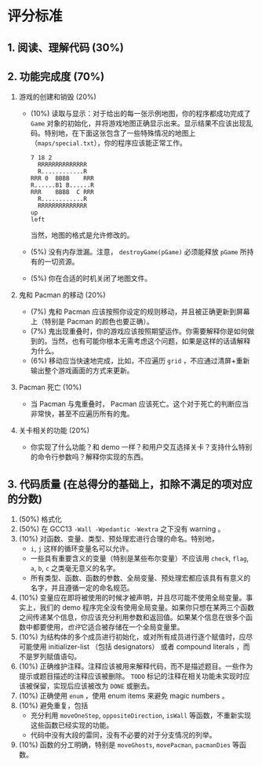 # 评分标准

## 1. 阅读、理解代码 (30%)

## 2. 功能完成度 (70%)

1. 游戏的创建和销毁 (20%)

   - (10%) 读取与显示：对于给出的每一张示例地图，你的程序都成功完成了 `Game` 对象的初始化，并将游戏地图正确显示出来。显示结果不应该出现乱码。特别地，在下面这张包含了一些特殊情况的地图上（`maps/special.txt`），你的程序应该能正常工作。
     
     ```
     7 18 2
       RRRRRRRRRRRRRR  
       R............R  
     RRR 0  BBBB    RRR
     R......B1 B......R
     RRR    BBBB  C RRR
       R............R  
       RRRRRRRRRRRRRR  
     up
     left
     ```

     当然，地图的格式是允许修改的。

   - (5%) 没有内存泄漏。注意， `destroyGame(pGame)` 必须能释放 `pGame` 所持有的一切资源。
   - (5%) 你在合适的时机关闭了地图文件。

2. 鬼和 Pacman 的移动 (20%)

   - (7%) 鬼和 Pacman 应该按照你设定的规则移动，并且被正确更新到屏幕上（特别是 Pacman 的颜色也要正确）。
   - (7%) 鬼出现重叠时，你的游戏应该按照期望运作。你需要解释你是如何做到的。当然，也有可能你根本无需考虑这个问题，如果是这样的话请解释为什么。
   - (6%) 移动应当快速地完成，比如，不应遍历 `grid` ，不应通过清屏+重新输出整个游戏画面的方式来更新。

3. Pacman 死亡 (10%)

   - 当 Pacman 与鬼重叠时， Pacman 应该死亡。这个对于死亡的判断应当非常快，甚至不应遍历所有的鬼。

4. 关卡相关的功能 (20%)
   
   - 你实现了什么功能？和 demo 一样？和用户交互选择关卡？支持什么特别的命令行参数吗？解释你实现的东西。

## 3. 代码质量 (在总得分的基础上，扣除不满足的项对应的分数)

1. (50%) 格式化
2. (50%) 在 GCC13 `-Wall -Wpedantic -Wextra` 之下没有 warning 。
3. (10%) 对函数、变量、类型、预处理宏进行合理的命名。特别地，
   - `i`, `j` 这样的循环变量名可以允许。
   - 一些具有重要含义的变量（特别是某些布尔变量）不应该用 `check`, `flag`, `a`, `b`, `c` 之类毫无意义的名字。
   - 所有类型、函数、函数的参数、全局变量、预处理宏都应该具有有意义的名字，并且遵循一定的命名规范。
4. (10%) 变量应在即将被使用的时候才被声明，并且尽可能不使用全局变量。事实上，我们的 demo 程序完全没有使用全局变量。如果你只想在某两三个函数之间传递某个信息，你应该充分利用参数和返回值。如果某个信息在很多个函数中都要使用，*也许*它适合被存储在一个全局变量里。
5. (10%) 为结构体的多个成员进行初始化，或对所有成员进行逐个赋值时，应尽可能使用 initializer-list （包括 designators） 或者 compound literals ，而不是罗列赋值语句。
6. (10%) 正确维护注释。注释应该被用来解释代码，而不是描述题目。一些作为提示或题目描述的注释应该被删除。 `TODO` 标记的注释在相关功能未实现时应该被保留，实现后应该被改为 `DONE` 或删去。
7. (10%) 正确使用 `enum` ，使用 enum items 来避免 magic numbers 。
8. (10%) 避免重复，包括
   - 充分利用 `moveOneStep`, `oppositeDirection`, `isWall` 等函数，不重新实现这些函数已经实现的功能。
   - 代码中没有大段的雷同，没有不必要的对于分支情况的列举。
9. (10%) 函数的分工明确，特别是 `moveGhosts`, `movePacman`, `pacmanDies` 等函数。
